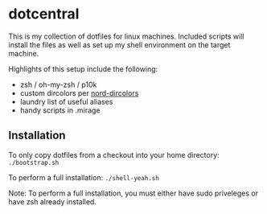 # dotcentral
This is my collection of dotfiles for linux machines. Included scripts will install the files as well as set up my shell environment on the target machine.

Highlights of this setup include the following:
* zsh / oh-my-zsh / p10k
* custom dircolors per [nord-dircolors](https://github.com/arcticicestudio/nord-dircolors)
* laundry list of useful aliases
* handy scripts in .mirage

## Installation
To only copy dotfiles from a checkout into your home directory:
`./bootstrap.sh`

To perform a full installation:
`./shell-yeah.sh`

Note: To perform a full installation, you must either have sudo priveleges or have zsh already installed.

